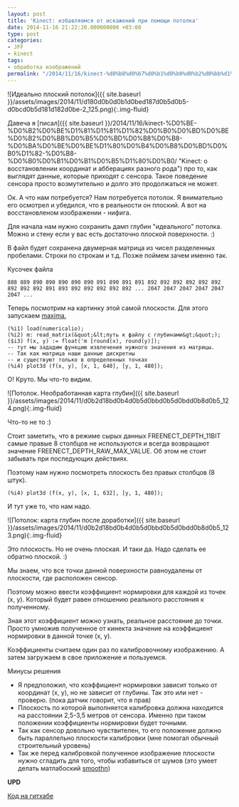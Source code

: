 ```yaml
---
layout: post
title: 'Kinect: избавляемся от искажений при помощи потолка'
date: 2014-11-16 21:22:20.000000000 +03:00
type: post
categories:
- JFF
- kinect
tags:
- обработка изображений
permalink: "/2014/11/16/kinect-%d0%b8%d0%b7%d0%b1%d0%b0%d0%b2%d0%bb%d1%8f%d0%b5%d0%bc%d1%81%d1%8f-%d0%be%d1%82-%d0%b8%d1%81%d0%ba%d0%b0%d0%b6%d0%b5%d0%bd%d0%b8%d0%b9-%d0%bf%d1%80%d0%b8-%d0%bf%d0%be%d0%bc%d0%be%d1%89%d0%b8/"
---
```

![Идеально плоский потолок]({{ site.baseurl }}/assets/images/2014/11/d180d0b0d0b1d0bed187d0b5d0b5-d0bcd0b5d181d182d0be-2_125.png){:.img-fluid}

Давеча я [писал]({{ site.baseurl }}/2014/11/16/kinect-%D0%BE-%D0%B2%D0%BE%D1%81%D1%81%D1%82%D0%B0%D0%BD%D0%BE%D0%B2%D0%BB%D0%B5%D0%BD%D0%B8%D0%B8-%D0%BA%D0%BE%D0%BE%D1%80%D0%B4%D0%B8%D0%BD%D0%B0%D1%82-%D0%B8-%D0%B0%D0%B1%D0%B1%D0%B5%D1%80%D0%B0/ "Kinect: о восстановлении координат и абберациях разного рода") про то, как выглядят данные, которые приходят с сенсора. Такое поведение сенсора просто возмутительно и долго это продолжаться не может.

Ок. А что нам потребуется? Нам потребуется потолок. Я внимательно его осмотрел и убедился, что в реальности он плоский. А вот на восстановленом изображении - нифига.

Для начала нам нужно сохранить дамп глубин "идеального" потолка. Можно и стену если у вас есть достаточно плоской поверхности. :)

В файл будет сохранена двумерная матрица из чисел разделенных пробелами. Строки по строкам и т.д. Позже поймем зачем именно так.

Кусочек файла

```
888 889 890 890 890 890 890 891 890 891 891 892 892 892 892 892 892 892 892 892 891 893 892 892 892 892 892 ... 2047 2047 2047 2047 2047 2047 ...
```

Теперь посмотрим на картинку этой самой плоскости. Для этого запускаем [maxima.](http://maxima.sourceforge.net/ "Maxima, a Computer Algebra System")

```
(%i1) load(numericalio);  
(%i2) m: read_matrix(&quot;&lt;путь к файлу с глубинами&gt;&quot;);  
($i3) f(x, y) := float('m [round(x), round(y)]);  
-- тут мы зададим функцию извлечения нужного значения из матрицы.  
-- Так как матрица наши данные дискретны  
-- и существуют только в определенных точках  
(%i4) plot3d (f(x, y), [x, 1, 640], [y, 1, 480]);
```

О! Круто. Мы что-то видим.

![Потолок. Необработанная карта глубин]({{ site.baseurl }}/assets/images/2014/11/d0b2d18bd0b4d0b5d0bbd0b5d0bdd0b8d0b5_124.png){:.img-fluid}

Что-то не то :)

Стоит заметить, что в режиме сырых данных FREENECT_DEPTH_11BIT самые правые 8 столбцов не используются и всегда возвращают значение FREENECT_DEPTH_RAW_MAX_VALUE. Об этом не стоит забывать при последующих действиях.

Поэтому нам нужно посмотреть плоскость без правых столбцов (8 штук).

```
(%i4) plot3d (f(x, y), [x, 1, 632], [y, 1, 480]);
```

И тут уже то, что нам надо.

![Потолок: карта глубин после доработки]({{ site.baseurl }}/assets/images/2014/11/d0b2d18bd0b4d0b5d0bbd0b5d0bdd0b8d0b5_123.png){:.img-fluid}

Это плоскость. Но не очень плоская. И таки да. Надо сделать ее обратно плоской. :)

Мы знаем, что все точки данной поверхности равноудалены от плоскости, где расположен сенсор.

Поэтому можно ввести коэффициент нормировки для каждой из точек (x, y). Который будет равен отношению реального расстояния к полученному.

Зная этот коэффициент можно узнать, реальное расстояние до точки. Просто умножив полученное от кинекта значение на коэффициент нормировки в данной точке (x, y).

Коэффициенты считаем один раз по калибровочному изображению. А затем загружаем в свое приложение и пользуемся.

Минусы решения

- Я предположил, что коэффициент нормировки зависит только от координат (x, y), но не зависит от глубины. Так это или нет - проверю. (пока датчик говорит, что я прав)
- Плоскость по которой выполняется калибровка должна находится на расстоянии 2,5-3,5 метров от сенсора. Именно при таком положении коэффициенты нормировки будет точными.
- Так как сенсор довольно чувствителен, то его положение должно быть параллельно плоскости калибровки (мне помогал обычный строительный уровень)
- Так же перед калибровкой полученное изображение плоскости нужно сгладить для того, чтобы избавиться от шумов (это умеет делать матлабоский [smoothn](http://www.biomecardio.com/matlab/smoothn.html#11 "Matlab: smoothn"))

**UPD**

[Код на гитхабе](https://github.com/RussianPenguin/kinectDepthView "Kinect depth view with Ogre3d")

